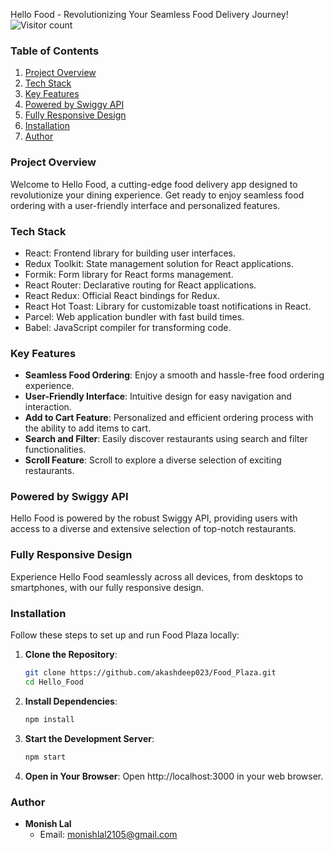 Hello Food - Revolutionizing Your Seamless Food Delivery Journey!
![Visitor count](https://visitor-badge.glitch.me/badge?page_id=akashdeep023.Food_Plaza)

### Table of Contents
1. [Project Overview](#project-overview)
2. [Tech Stack](#tech-stack)
3. [Key Features](#key-features)
4. [Powered by Swiggy API](#powered-by-swiggy-api)
5. [Fully Responsive Design](#fully-responsive-design)
6. [Installation](#installation)
7. [Author](#author)

### Project Overview
Welcome to Hello Food, a cutting-edge food delivery app designed to revolutionize your dining experience. Get ready to enjoy seamless food ordering with a user-friendly interface and personalized features.

### Tech Stack
- React: Frontend library for building user interfaces.
- Redux Toolkit: State management solution for React applications.
- Formik: Form library for React forms management.
- React Router: Declarative routing for React applications.
- React Redux: Official React bindings for Redux.
- React Hot Toast: Library for customizable toast notifications in React.
- Parcel: Web application bundler with fast build times.
- Babel: JavaScript compiler for transforming code.

### Key Features
- **Seamless Food Ordering**: Enjoy a smooth and hassle-free food ordering experience.
- **User-Friendly Interface**: Intuitive design for easy navigation and interaction.
- **Add to Cart Feature**: Personalized and efficient ordering process with the ability to add items to cart.
- **Search and Filter**: Easily discover restaurants using search and filter functionalities.
- **Scroll Feature**: Scroll to explore a diverse selection of exciting restaurants.

### Powered by Swiggy API
Hello Food is powered by the robust Swiggy API, providing users with access to a diverse and extensive selection of top-notch restaurants.

### Fully Responsive Design
Experience Hello Food seamlessly across all devices, from desktops to smartphones, with our fully responsive design.

### Installation
Follow these steps to set up and run Food Plaza locally:
1. **Clone the Repository**:
    ```bash
    git clone https://github.com/akashdeep023/Food_Plaza.git
    cd Hello_Food
    ```
2. **Install Dependencies**:
    ```bash
    npm install
    ```
3. **Start the Development Server**:
    ```bash
    npm start
    ```
4. **Open in Your Browser**:
    Open http://localhost:3000 in your web browser.

### Author
- **Monish Lal**
  - Email: monishlal2105@gmail.com

